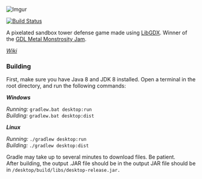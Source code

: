 ![Imgur](https://i.imgur.com/w4N0yhv.png)

[![Build Status](https://travis-ci.org/Anuken/Mindustry.svg?branch=master)](https://travis-ci.org/Anuken/Mindustry)

A pixelated sandbox tower defense game made using [LibGDX](https://libgdx.badlogicgames.com/). Winner of the [GDL Metal Monstrosity Jam](https://itch.io/jam/gdl---metal-monstrosity-jam).

_[Wiki](http://mindustry.wikia.com/wiki/Mindustry_Wiki)_  

### Building

First, make sure you have Java 8 and JDK 8 installed. Open a terminal in the root directory, and run the following commands:


**_Windows_**

_Running:_ `gradlew.bat desktop:run`  
_Building:_ `gradlew.bat desktop:dist`


**_Linux_**

_Running:_ `./gradlew desktop:run`  
_Building:_ `./gradlew desktop:dist`

Gradle may take up to several minutes to download files. Be patient. <br>
After building, the output .JAR file should be in the output JAR file should be in `/desktop/build/libs/desktop-release.jar.`
